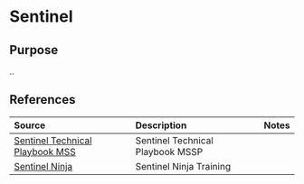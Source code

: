 # Sentinel

## Purpose

..

## References


Source | Description | Notes
:----- | :-----  | :-----
[Sentinel Technical Playbook MSS](https://www.microsoftpartnercommunity.com/t5/ANZ-Security-Compliance-Practice/Azure-Sentinel-s-Technical-Playbook-for-MSSPs-is-now-available/td-p/39286)| Sentinel Technical Playbook MSSP
[Sentinel Ninja](https://techcommunity.microsoft.com/t5/microsoft-sentinel-blog/become-a-microsoft-sentinel-ninja-the-complete-level-400/ba-p/1246310)| Sentinel Ninja Training
